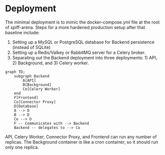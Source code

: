 # Deployment

The minimal deployment is to mimic the docker-compose.yml file at the root of spiff-arena.
Steps for a more hardened production setup after that baseline include:

1. Setting up a MySQL or PostgreSQL database for Backend persistence (instead of SQLite)
2. Setting up a Redis/Valkey or RabbitMQ server for a Celery broker.
3. Separating out the Backend deployment into three deployments: 1) API, 2) Background, and 3) Celery worker.

```mermaid
graph TD;
    subgraph Backend
        A[API]
        B[Background]
        Ce[Celery Worker]
    end
    F[Frontend]
    Co[Connector Proxy]
    D[Database]
    A --> D
    B --> D
    Ce --> D
    F -- Communicates with --> Backend
    Backend -- delegates to --> Co
```

API, Celery Worker, Connector Proxy, and Frontend can run any number of replicas.
The Background container is like a cron container, so it should run only one replica.
